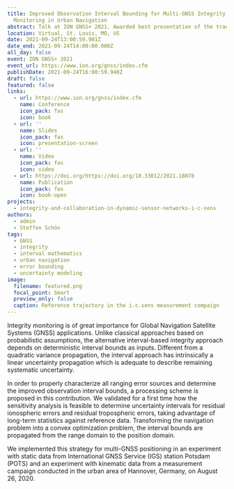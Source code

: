 ```yaml
---
title: Improved Observation Interval Bounding for Multi-GNSS Integrity
  Monitoring in Urban Navigation
abstract: Talk at ION GNSS+ 2021. Awarded best presentation of the track.
location: Virtual, St. Louis, MO, US
date: 2021-09-24T13:00:59.901Z
date_end: 2021-09-24T14:00:00.000Z
all_day: false
event: ION GNSS+ 2021
event_url: https://www.ion.org/gnss/index.cfm
publishDate: 2021-09-24T16:00:59.940Z
draft: false
featured: false
links:
  - url: https://www.ion.org/gnss/index.cfm
    name: Conference
    icon_pack: fas
    icon: book
  - url: ''
    name: Slides
    icon_pack: fas
    icon: presentation-screen
  - url: ''
    name: Video
    icon_pack: fas
    icon: video
  - url: https://doi.org/https://doi.org/10.33012/2021.18078
    name: Publication
    icon_pack: fas
    icon: book-open
projects:
  - integrity-and-collaboration-in-dynamic-sensor-networks-i-c-sens
authors:
  - admin
  - Steffen Schön
tags:
  - GNSS
  - integrity
  - interval mathematics
  - urban navigation
  - error bounding
  - uncertainty modeling
image:
  filename: featured.png
  focal_point: Smart
  preview_only: false
  caption: Reference trajectory in the i.c.sens measurement compaign
---
```

Integrity monitoring is of great importance for Global Navigation Satellite Systems (GNSS) applications. Unlike classical approaches based on probabilistic assumptions, the alternative interval-based integrity approach depends on deterministic interval bounds as inputs. Different from a quadratic variance propagation, the interval approach has intrinsically a linear uncertainty propagation which is adequate to describe remaining systematic uncertainty. 

In order to properly characterize all ranging error sources and determine the improved observation interval bounds, a processing scheme is proposed in this contribution. We validated for a first time how the sensitivity analysis is feasible to determine uncertainty intervals for residual ionospheric errors and residual tropospheric errors, taking advantage of long-term statistics against reference data. Transforming the navigation problem into a convex optimization problem, the interval bounds are propagated from the range domain to the position domain. 

We implemented this strategy for multi-GNSS positioning in an experiment with static data from International GNSS Service (IGS) station Potsdam (POTS) and an experiment with kinematic data from a measurement campaign conducted in the urban area of Hannover, Germany, on August 26, 2020.
